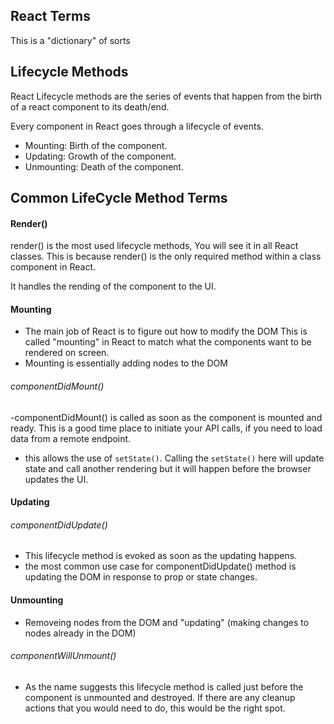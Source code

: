 ## React Terms 
This is a "dictionary" of sorts 

## Lifecycle Methods

React Lifecycle methods are the series of events that happen from the birth of a react component to its death/end.

Every component in React goes through a lifecycle of events.
- Mounting: Birth of the component.
- Updating: Growth of the component.
- Unmounting: Death of the component.

## Common LifeCycle Method Terms 

#### Render()

render() is the most used lifecycle methods, You will see it in all React classes. This is because render() is the only required method within a class component in React.

It handles the rending of the component to the UI.

#### Mounting
- The main job of React is to figure out how to modify the DOM This is called "mounting" in React to match what the components want to be rendered on screen. 
- Mounting is essentially adding nodes to the DOM

###### componentDidMount()

-componentDidMount() is called as soon as the component is mounted and ready. This is a good time place to initiate your API calls, if you need to load data from a remote endpoint.

- this allows the use of `setState()`. Calling the `setState()` here will update state and call another rendering but it will happen before the browser updates the UI.

#### Updating

###### componentDidUpdate()

- This lifecycle method is evoked as soon as the updating happens.
- the most common use case for componentDidUpdate() method is updating the DOM in response to prop or state changes.


#### Unmounting

- Removeing nodes from the DOM and "updating" (making changes to nodes already in the DOM)

###### componentWillUnmount()

- As the name suggests this lifecycle method is called just before the component is unmounted and destroyed. If there are any cleanup actions that you would need to do, this would be the right spot.
